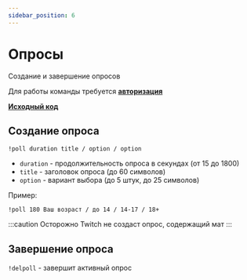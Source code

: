 ```yaml
---
sidebar_position: 6
---
```


# Опросы

Создание и завершение опросов

Для работы команды требуется **[авторизация](../auth)**

**[Исходный код](https://github.com/Relanit/ModBoty/blob/master/commands/poll.py)**

## Создание опроса
`!poll duration title / option / option`
- `duration` - продолжительность опроса в секундах (от 15 до 1800)
- `title` - заголовок опроса (до 60 символов)
- `option` - вариант выбора (до 5 штук, до 25 символов)

Пример:
```
!poll 180 Ваш возраст / до 14 / 14-17 / 18+
```

:::caution Осторожно
Twitch не создаст опрос, содержащий мат
:::

## Завершение опроса
`!delpoll` - завершит активный опрос